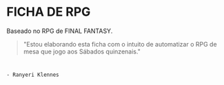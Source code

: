 # FICHA DE RPG
Baseado no RPG de FINAL FANTASY.

> "Estou elaborando esta ficha com o intuito de automatizar o RPG de mesa que jogo aos Sábados quinzenais."
#
    - Ranyeri Klennes
    